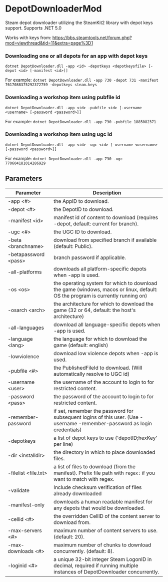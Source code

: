 DepotDownloaderMod
===============

Steam depot downloader utilizing the SteamKit2 library with depot keys support. Supports .NET 5.0

Works with keys from: https://bbs.steamtools.net/forum.php?mod=viewthread&tid=11&extra=page%3D1 

### Downloading one or all depots for an app with depot keys
```
dotnet DepotDownloader.dll -app <id> -depotkeys <depotkeysfile> [-depot <id> [-manifest <id>]] 
```

For example: `dotnet DepotDownloader.dll -app 730 -depot 731 -manifest 7617088375292372759 -depotkeys steam.keys`

### Downloading a workshop item using pubfile id
```
dotnet DepotDownloader.dll -app <id> -pubfile <id> [-username <username> [-password <password>]]
```

For example: `dotnet DepotDownloader.dll -app 730 -pubfile 1885082371`

### Downloading a workshop item using ugc id
```
dotnet DepotDownloader.dll -app <id> -ugc <id> [-username <username> [-password <password>]]
```

For example: `dotnet DepotDownloader.dll -app 730 -ugc 770604181014286929`

## Parameters

Parameter | Description
--------- | -----------
-app \<#>				   | the AppID to download.
-depot \<#>				   | the DepotID to download.
-manifest \<id>			   | manifest id of content to download (requires -depot, default: current for branch).
-ugc \<#>				   | the UGC ID to download.
-beta \<branchname>		   | download from specified branch if available (default: Public).
-betapassword \<pass>	   | branch password if applicable.
-all-platforms			   | downloads all platform-specific depots when -app is used.
-os \<os>				   | the operating system for which to download the game (windows, macos or linux, default: OS the program is currently running on)
-osarch \<arch>			   | the architecture for which to download the game (32 or 64, default: the host's architecture)
-all-languages			   | download all language-specific depots when -app is used.
-language \<lang>		   | the language for which to download the game (default: english)
-lowviolence			   | download low violence depots when -app is used.
-pubfile \<#>			   | the PublishedFileId to download. (Will automatically resolve to UGC id)
-username \<user>		   | the username of the account to login to for restricted content.
-password \<pass>		   | the password of the account to login to for restricted content.
-remember-password		   | if set, remember the password for subsequent logins of this user. (Use -username <username> -remember-password as login credentials)
-depotkeys <depotkeysfile> | a list of depot keys to use ('depotID;hexKey' per line)
-dir \<installdir>		   | the directory in which to place downloaded files.
-filelist \<file.txt>	   | a list of files to download (from the manifest). Prefix file path with `regex:` if you want to match with regex.
-validate				   | Include checksum verification of files already downloaded
-manifest-only			   | downloads a human readable manifest for any depots that would be downloaded.
-cellid \<#>			   | the overridden CellID of the content server to download from.
-max-servers \<#>		   | maximum number of content servers to use. (default: 20).
-max-downloads \<#>		   | maximum number of chunks to download concurrently. (default: 8).
-loginid \<#>			   | a unique 32-bit integer Steam LogonID in decimal, required if running multiple instances of DepotDownloader concurrently.

